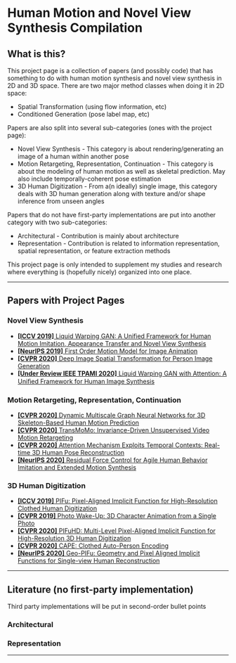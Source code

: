 # Human Motion and Novel View Synthesis Compilation

## What is this?
  This project page is a collection of papers (and possibly code) that has something to do with human motion synthesis and novel view synthesis in 2D and 3D space. There are two major method classes when doing it in 2D space:
  * Spatial Transformation (using flow information, etc)
  * Conditioned Generation (pose label map, etc)
  
Papers are also split into several sub-categories (ones with the project page):
  * Novel View Synthesis - This category is about rendering/generating an image of a human within another pose
  * Motion Retargeting, Representation, Continuation - This category is about the modeling of human motion as well as skeletal prediction. May also include temporally-coherent pose estimation
  * 3D Human Digitization - From a(n ideally) single image, this category deals with 3D human generation along with texture and/or shape inference from unseen angles
 
 Papers that do not have first-party implementations are put into another category with two sub-categories:
  * Architectural - Contribution is mainly about architecture
  * Representation - Contribution is related to information representation, spatial representation, or feature extraction methods
  
  This project page is only intended to supplement my studies and research where everything is (hopefully nicely) organized into one place. 
  
---
## Papers with Project Pages

### Novel View Synthesis
* [**[ICCV 2019]** Liquid Warping GAN: A Unified Framework for Human Motion Imitation, Appearance Transfer and Novel View Synthesis](https://svip-lab.github.io/project/impersonator.html)
* [**[NeurIPS 2019]** First Order Motion Model for Image Animation](https://github.com/AliaksandrSiarohin/first-order-model)
* [**[CVPR 2020]** Deep Image Spatial Transformation for Person Image Generation](https://renyurui.github.io/GFLA-web/)
* [**[Under Review IEEE TPAMI 2020]** Liquid Warping GAN with Attention: A Uniﬁed Framework for Human Image Synthesis](https://www.impersonator.org/work/impersonator-plus-plus.html)

### Motion Retargeting, Representation, Continuation
* [**[CVPR 2020]** Dynamic Multiscale Graph Neural Networks for 3D Skeleton-Based Human Motion Prediction](https://github.com/limaosen0/DMGNN)
* [**[CVPR 2020]** TransMoMo: Invariance-Driven Unsupervised Video Motion Retargeting](https://yzhq97.github.io/transmomo/)
* [**[CVPR 2020]** Attention Mechanism Exploits Temporal Contexts: Real-time 3D Human Pose Reconstruction](https://sites.google.com/a/udayton.edu/jshen1/cvpr2020)
* [**[NeurIPS 2020]** Residual Force Control for Agile Human Behavior Imitation and Extended Motion Synthesis](https://www.ye-yuan.com/rfc/)

### 3D Human Digitization
* [**[ICCV 2019]** PIFu: Pixel-Aligned Implicit Function for High-Resolution Clothed Human Digitization](https://shunsukesaito.github.io/PIFu/)
* [**[CVPR 2019]** Photo Wake-Up: 3D Character Animation from a Single Photo](https://grail.cs.washington.edu/projects/wakeup/)
* [**[CVPR 2020]** PIFuHD: Multi-Level Pixel-Aligned Implicit Function for High-Resolution 3D Human Digitization](https://shunsukesaito.github.io/PIFuHD/)
* [**[CVPR 2020]** CAPE: Clothed Auto-Person Encoding](https://github.com/QianliM/CAPE)
* [**[NeurIPS 2020]** Geo-PIFu: Geometry and Pixel Aligned Implicit Functions for Single-view Human Reconstruction](https://github.com/simpleig/Geo-PIFu)

---
## Literature (no first-party implementation)
Third party implementations will be put in second-order bullet points
### Architectural

### Representation
---
